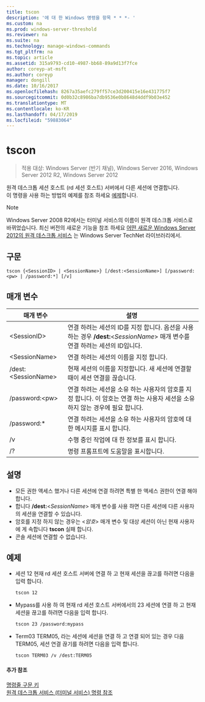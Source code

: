 ```yaml
---
title: tscon
description: '에 대 한 Windows 명령을 항목 * * *- '
ms.custom: na
ms.prod: windows-server-threshold
ms.reviewer: na
ms.suite: na
ms.technology: manage-windows-commands
ms.tgt_pltfrm: na
ms.topic: article
ms.assetid: 315a9793-cd10-4987-bb68-89a9d13f7fce
author: coreyp-at-msft
ms.author: coreyp
manager: dongill
ms.date: 10/16/2017
ms.openlocfilehash: 8267a35aefc279ff57ce3d200415e16e431775f7
ms.sourcegitcommit: 0d0b32c8986ba7db9536e0b8648d4ddf9b03e452
ms.translationtype: MT
ms.contentlocale: ko-KR
ms.lasthandoff: 04/17/2019
ms.locfileid: "59883064"
---
```

# <a name="tscon"></a>tscon

>적용 대상: Windows Server (반기 채널), Windows Server 2016, Windows Server 2012 R2, Windows Server 2012

원격 데스크톱 세션 호스트 (rd 세션 호스트) 서버에서 다른 세션에 연결합니다.  
이 명령을 사용 하는 방법의 예제를 참조 하세요 [예제](#BKMK_examples)합니다.  

> [!NOTE]  
> Windows Server 2008 R2에서는 터미널 서비스의 이름이 원격 데스크톱 서비스로 바뀌었습니다. 최신 버전의 새로운 기능을 참조 하세요 [어떤 새로운 Windows Server 2012의 원격 데스크톱 서비스](https://technet.microsoft.com/library/hh831527) 는 Windows Server TechNet 라이브러리에서.  

## <a name="syntax"></a>구문  
```  
tscon {<SessionID> | <SessionName>} [/dest:<SessionName>] [/password:<pw> | /password:*] [/v]  
```  
## <a name="parameters"></a>매개 변수  
|매개 변수|설명|  
|-------|--------|  
|\<SessionID>|연결 하려는 세션의 ID를 지정 합니다. 옵션을 사용 하는 경우 **/dest:**<*SessionName*> 매개 변수를 연결 하려는 세션의 ID입니다.|  
|\<SessionName>|연결 하려는 세션의 이름을 지정 합니다.|  
|/dest:\<SessionName>|현재 세션의 이름을 지정합니다. 새 세션에 연결할 때이 세션 연결을 끊습니다.|  
|/password:\<pw>|연결 하려는 세션을 소유 하는 사용자의 암호를 지정 합니다. 이 암호는 연결 하는 사용자 세션을 소유 하지 않는 경우에 필요 합니다.|  
|/password:*|연결 하려는 세션을 소유 하는 사용자의 암호에 대 한 메시지를 표시 합니다.|  
|/v|수행 중인 작업에 대 한 정보를 표시 합니다.|  
|/?|명령 프롬프트에 도움말을 표시합니다.|  

## <a name="remarks"></a>설명  
-   모든 권한 액세스 했거나 다른 세션에 연결 하려면 특별 한 액세스 권한이 연결 해야 합니다.  
-   합니다 **/dest:**<*SessionName*> 매개 변수를 사용 하면 다른 세션에 다른 사용자의 세션을 연결할 수 있습니다.  
-   암호를 지정 하지 않는 경우는 <*암호*> 매개 변수 및 대상 세션이 아닌 현재 사용자에 게 속합니다 **tscon** 실패 합니다.  
-   콘솔 세션에 연결할 수 없습니다.  

## <a name="BKMK_examples"></a>예제  
-   세션 12 현재 rd 세션 호스트 서버에 연결 하 고 현재 세션을 끊고를 하려면 다음을 입력 합니다.  
    ```  
    tscon 12  
    ```  
-   Mypass를 사용 하 여 현재 rd 세션 호스트 서버에서의 23 세션에 연결 하 고 현재 세션을 끊고를 하려면 다음을 입력 합니다.  
    ```  
    tscon 23 /password:mypass  
    ```  
-   Term03 TERM05, 라는 세션에 세션을 연결 하 고 연결 되어 있는 경우 다음 TERM05, 세션 연결 끊기를 하려면 다음을 입력 합니다.  
    ```  
    tscon TERM03 /v /dest:TERM05  
    ```  
#### <a name="additional-references"></a>추가 참조  
[명령줄 구문 키](command-line-syntax-key.md)  
[원격 데스크톱 서비스 &#40;터미널 서비스&#41; 명령 참조](remote-desktop-services-terminal-services-command-reference.md)  

